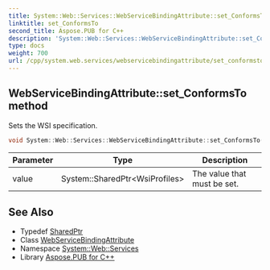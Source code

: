 ```yaml
---
title: System::Web::Services::WebServiceBindingAttribute::set_ConformsTo method
linktitle: set_ConformsTo
second_title: Aspose.PUB for C++
description: 'System::Web::Services::WebServiceBindingAttribute::set_ConformsTo method. Sets the WSI specification in C++.'
type: docs
weight: 700
url: /cpp/system.web.services/webservicebindingattribute/set_conformsto/
---
```

## WebServiceBindingAttribute::set_ConformsTo method


Sets the WSI specification.

```cpp
void System::Web::Services::WebServiceBindingAttribute::set_ConformsTo(System::SharedPtr<WsiProfiles> value)
```


| Parameter | Type | Description |
| --- | --- | --- |
| value | System::SharedPtr\<WsiProfiles\> | The value that must be set. |

## See Also

* Typedef [SharedPtr](../../../system/sharedptr/)
* Class [WebServiceBindingAttribute](../)
* Namespace [System::Web::Services](../../)
* Library [Aspose.PUB for C++](../../../)
